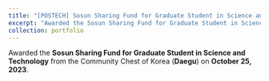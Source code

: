```yaml
---
title: "[POSTECH] Sosun Sharing Fund for Graduate Student in Science and Technology, Daegu"
excerpt: "Awarded the Sosun Sharing Fund for Graduate Student in Science and Technology (Daegu), Community Chest of Korea (Oct. 2023)"
collection: portfolio
---
```


Awarded the **Sosun Sharing Fund for Graduate Student in Science and Technology** from the Community Chest of Korea (**Daegu**) on **October 25, 2023**.
